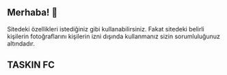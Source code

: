 ## Merhaba! 👋

Sitedeki özellikleri istediğiniz gibi kullanabilirsiniz.
Fakat sitedeki belirli kişilerin fotoğraflarını kişilerin izni dışında kullanmanız sizin sorumluluğunuz altındadır.

## TASKIN FC

<!--

Sitedeki özellikleri istediğiniz gibi kullanabilirsiniz.
Fakat sitedeki belirli kişilerin fotoğraflarını kişilerin izni dışında kullanmanız sizin sorumluluğunuz altındadır.

- TASKIN FC ...
